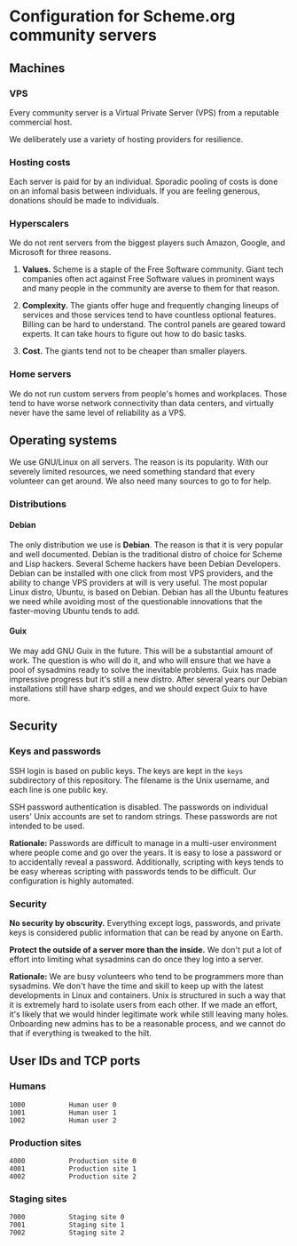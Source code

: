 # Configuration for Scheme.org community servers

## Machines

### VPS

Every community server is a Virtual Private Server (VPS) from a
reputable commercial host.

We deliberately use a variety of hosting providers for resilience.

### Hosting costs

Each server is paid for by an individual. Sporadic pooling of costs is
done on an infomal basis between individuals. If you are feeling
generous, donations should be made to individuals.

### Hyperscalers

We do not rent servers from the biggest players such Amazon, Google,
and Microsoft for three reasons.

1. **Values.** Scheme is a staple of the Free Software community.
Giant tech companies often act against Free Software values in
prominent ways and many people in the community are averse to them for
that reason.

2. **Complexity.** The giants offer huge and frequently changing
lineups of services and those services tend to have countless optional
features. Billing can be hard to understand. The control panels are
geared toward experts. It can take hours to figure out how to do basic
tasks.

3. **Cost.** The giants tend not to be cheaper than smaller players.

### Home servers

We do not run custom servers from people's homes and workplaces. Those
tend to have worse network connectivity than data centers, and
virtually never have the same level of reliability as a VPS.

## Operating systems

We use GNU/Linux on all servers. The reason is its popularity. With
our severely limited resources, we need something standard that every
volunteer can get around. We also need many sources to go to for help.

### Distributions

#### Debian

The only distribution we use is **Debian**. The reason is that it is
very popular and well documented. Debian is the traditional distro of
choice for Scheme and Lisp hackers. Several Scheme hackers have been
Debian Developers. Debian can be installed with one click from most
VPS providers, and the ability to change VPS providers at will is very
useful. The most popular Linux distro, Ubuntu, is based on Debian.
Debian has all the Ubuntu features we need while avoiding most of the
questionable innovations that the faster-moving Ubuntu tends to add.

#### Guix

We may add GNU Guix in the future. This will be a substantial amount
of work. The question is who will do it, and who will ensure that we
have a pool of sysadmins ready to solve the inevitable problems. Guix
has made impressive progress but it's still a new distro. After
several years our Debian installations still have sharp edges, and we
should expect Guix to have more.

## Security

### Keys and passwords

SSH login is based on public keys. The keys are kept in the `keys`
subdirectory of this repository. The filename is the Unix username,
and each line is one public key.

SSH password authentication is disabled. The passwords on individual
users' Unix accounts are set to random strings. These passwords are
not intended to be used.

**Rationale:** Passwords are difficult to manage in a multi-user
environment where people come and go over the years. It is easy to
lose a password or to accidentally reveal a password. Additionally,
scripting with keys tends to be easy whereas scripting with passwords
tends to be difficult. Our configuration is highly automated.

### Security

**No security by obscurity.** Everything except logs, passwords, and
private keys is considered public information that can be read by
anyone on Earth.

**Protect the outside of a server more than the inside.** We don't put
a lot of effort into limiting what sysadmins can do once they log into
a server.

**Rationale:** We are busy volunteers who tend to be programmers more
than sysadmins. We don't have the time and skill to keep up with the
latest developments in Linux and containers. Unix is structured in
such a way that it is extremely hard to isolate users from each other.
If we made an effort, it's likely that we would hinder legitimate work
while still leaving many holes. Onboarding new admins has to be a
reasonable process, and we cannot do that if everything is tweaked to
the hilt.

## User IDs and TCP ports

### Humans

    1000           Human user 0
    1001           Human user 1
    1002           Human user 2

### Production sites

    4000           Production site 0
    4001           Production site 1
    4002           Production site 2

### Staging sites

    7000           Staging site 0
    7001           Staging site 1
    7002           Staging site 2
